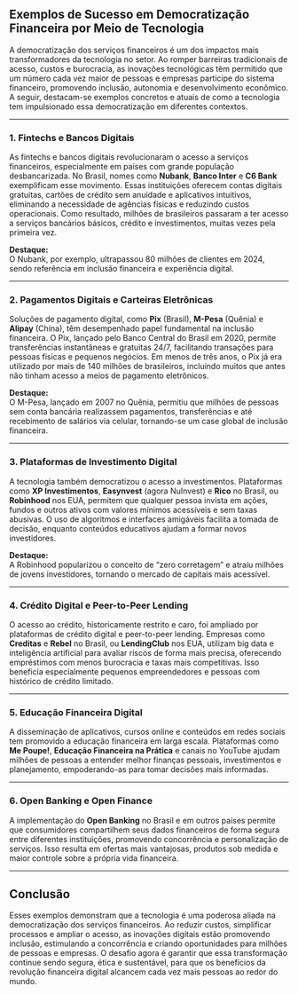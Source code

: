 ## Exemplos de Sucesso em Democratização Financeira por Meio de Tecnologia

A democratização dos serviços financeiros é um dos impactos mais transformadores da tecnologia no setor. Ao romper barreiras tradicionais de acesso, custos e burocracia, as inovações tecnológicas têm permitido que um número cada vez maior de pessoas e empresas participe do sistema financeiro, promovendo inclusão, autonomia e desenvolvimento econômico. A seguir, destacam-se exemplos concretos e atuais de como a tecnologia tem impulsionado essa democratização em diferentes contextos.

---

### 1. **Fintechs e Bancos Digitais**

As fintechs e bancos digitais revolucionaram o acesso a serviços financeiros, especialmente em países com grande população desbancarizada. No Brasil, nomes como **Nubank**, **Banco Inter** e **C6 Bank** exemplificam esse movimento. Essas instituições oferecem contas digitais gratuitas, cartões de crédito sem anuidade e aplicativos intuitivos, eliminando a necessidade de agências físicas e reduzindo custos operacionais. Como resultado, milhões de brasileiros passaram a ter acesso a serviços bancários básicos, crédito e investimentos, muitas vezes pela primeira vez.

**Destaque:**  
O Nubank, por exemplo, ultrapassou 80 milhões de clientes em 2024, sendo referência em inclusão financeira e experiência digital.

---

### 2. **Pagamentos Digitais e Carteiras Eletrônicas**

Soluções de pagamento digital, como **Pix** (Brasil), **M-Pesa** (Quênia) e **Alipay** (China), têm desempenhado papel fundamental na inclusão financeira. O Pix, lançado pelo Banco Central do Brasil em 2020, permite transferências instantâneas e gratuitas 24/7, facilitando transações para pessoas físicas e pequenos negócios. Em menos de três anos, o Pix já era utilizado por mais de 140 milhões de brasileiros, incluindo muitos que antes não tinham acesso a meios de pagamento eletrônicos.

**Destaque:**  
O M-Pesa, lançado em 2007 no Quênia, permitiu que milhões de pessoas sem conta bancária realizassem pagamentos, transferências e até recebimento de salários via celular, tornando-se um case global de inclusão financeira.

---

### 3. **Plataformas de Investimento Digital**

A tecnologia também democratizou o acesso a investimentos. Plataformas como **XP Investimentos**, **Easynvest** (agora NuInvest) e **Rico** no Brasil, ou **Robinhood** nos EUA, permitem que qualquer pessoa invista em ações, fundos e outros ativos com valores mínimos acessíveis e sem taxas abusivas. O uso de algoritmos e interfaces amigáveis facilita a tomada de decisão, enquanto conteúdos educativos ajudam a formar novos investidores.

**Destaque:**  
A Robinhood popularizou o conceito de “zero corretagem” e atraiu milhões de jovens investidores, tornando o mercado de capitais mais acessível.

---

### 4. **Crédito Digital e Peer-to-Peer Lending**

O acesso ao crédito, historicamente restrito e caro, foi ampliado por plataformas de crédito digital e peer-to-peer lending. Empresas como **Creditas** e **Rebel** no Brasil, ou **LendingClub** nos EUA, utilizam big data e inteligência artificial para avaliar riscos de forma mais precisa, oferecendo empréstimos com menos burocracia e taxas mais competitivas. Isso beneficia especialmente pequenos empreendedores e pessoas com histórico de crédito limitado.

---

### 5. **Educação Financeira Digital**

A disseminação de aplicativos, cursos online e conteúdos em redes sociais tem promovido a educação financeira em larga escala. Plataformas como **Me Poupe!**, **Educação Financeira na Prática** e canais no YouTube ajudam milhões de pessoas a entender melhor finanças pessoais, investimentos e planejamento, empoderando-as para tomar decisões mais informadas.

---

### 6. **Open Banking e Open Finance**

A implementação do **Open Banking** no Brasil e em outros países permite que consumidores compartilhem seus dados financeiros de forma segura entre diferentes instituições, promovendo concorrência e personalização de serviços. Isso resulta em ofertas mais vantajosas, produtos sob medida e maior controle sobre a própria vida financeira.

---

## **Conclusão**

Esses exemplos demonstram que a tecnologia é uma poderosa aliada na democratização dos serviços financeiros. Ao reduzir custos, simplificar processos e ampliar o acesso, as inovações digitais estão promovendo inclusão, estimulando a concorrência e criando oportunidades para milhões de pessoas e empresas. O desafio agora é garantir que essa transformação continue sendo segura, ética e sustentável, para que os benefícios da revolução financeira digital alcancem cada vez mais pessoas ao redor do mundo.